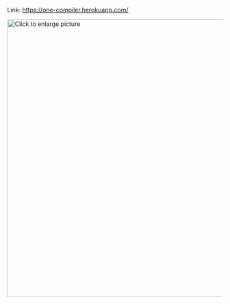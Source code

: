 Link: https://one-compiler.herokuapp.com/
<br>

<a href="https://drive.google.com/uc?export=view&id=1opwkUeEJzk_DP15OvR9Hg8vb3jcEoCRz"><img src="https://drive.google.com/uc?export=view&id=1opwkUeEJzk_DP15OvR9Hg8vb3jcEoCRz" style="width: 650px; max-width: 100%; height: auto" title="Click to enlarge picture" />
